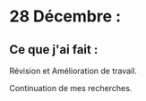 # 28 Décembre :

## Ce que j'ai fait :

Révision et Amélioration de travail.

Continuation de mes recherches.